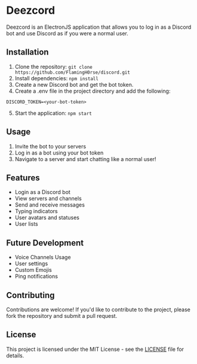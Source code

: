 # Deezcord

Deezcord is an ElectronJS application that allows you to log in as a Discord bot and use Discord as if you were a normal user.

## Installation

1. Clone the repository: `git clone https://github.com/FlamingH0rse/discord.git`
2. Install dependencies: `npm install`
3. Create a new Discord bot and get the bot token.
4. Create a .env file in the project directory and add the following:
```
DISCORD_TOKEN=<your-bot-token>
```
5. Start the application: `npm start`

## Usage

1. Invite the bot to your servers
1. Log in as a bot using your bot token
2. Navigate to a server and start chatting like a normal user!

## Features

- Login as a Discord bot
- View servers and channels
- Send and receive messages
- Typing indicators
- User avatars and statuses
- User lists

## Future Development

- Voice Channels Usage
- User settings
- Custom Emojis
- Ping notifications

## Contributing

Contributions are welcome! If you'd like to contribute to the project, please fork the repository and submit a pull request.

## License

This project is licensed under the MIT License - see the [LICENSE](LICENSE) file for details.
